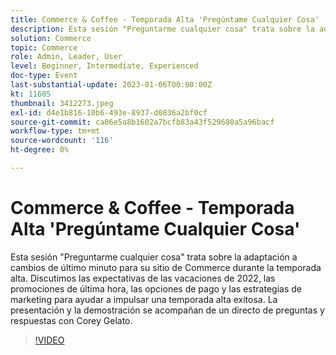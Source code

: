 ```yaml
---
title: Commerce & Coffee - Temporada Alta 'Pregúntame Cualquier Cosa'
description: Esta sesión "Preguntarme cualquier cosa" trata sobre la adaptación a cambios de último minuto para su sitio de Commerce durante la temporada alta. Discutimos las expectativas de las vacaciones de 2022, las promociones de última hora, las opciones de pago y las estrategias de marketing para ayudar a impulsar una temporada alta exitosa. La presentación y la demostración se acompañan de un directo de preguntas y respuestas con Corey Gelato.
solution: Commerce
topic: Commerce
role: Admin, Leader, User
level: Beginner, Intermediate, Experienced
doc-type: Event
last-substantial-update: 2023-01-06T00:00:00Z
kt: 11605
thumbnail: 3412273.jpeg
exl-id: d4e1b816-10b6-493e-8937-d0836a2bf0cf
source-git-commit: ca06e5a8b1602a7bcfb83a43f529680a5a96bacf
workflow-type: tm+mt
source-wordcount: '116'
ht-degree: 0%

---
```


# Commerce &amp; Coffee - Temporada Alta &#39;Pregúntame Cualquier Cosa&#39;

Esta sesión &quot;Preguntarme cualquier cosa&quot; trata sobre la adaptación a cambios de último minuto para su sitio de Commerce durante la temporada alta. Discutimos las expectativas de las vacaciones de 2022, las promociones de última hora, las opciones de pago y las estrategias de marketing para ayudar a impulsar una temporada alta exitosa. La presentación y la demostración se acompañan de un directo de preguntas y respuestas con Corey Gelato.

>[!VIDEO](https://video.tv.adobe.com/v/3412273/?quality=12&learn=on)
